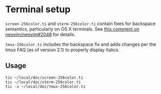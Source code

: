 # Terminal setup

`screen-256color.ti` and `xterm-256color.ti` contain fixes for backspace
semantics, particularly on OS X terminals.  See [this comment on
neovim/neovim#2048][1] for details.

[1]: https://github.com/neovim/neovim/issues/2048#issuecomment-78045837

`tmux-256color.ti` includes the backspace fix and adds changes per the tmux FAQ
(as of version 2.1) to properly display italics.

## Usage

```
tic ~/local/doc/screen-256color.ti
tic ~/local/doc/xterm-256color.ti
tic -x ~/local/doc/tmux-256color.ti
```
